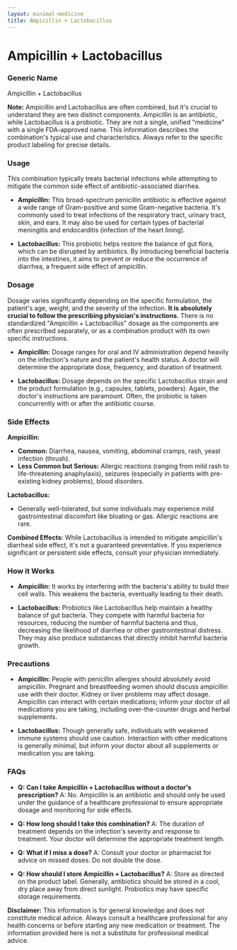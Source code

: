 ```yaml
---
layout: minimal-medicine
title: Ampicillin + Lactobacillus
---
```


# Ampicillin + Lactobacillus
### Generic Name
Ampicillin + Lactobacillus

**Note:**  Ampicillin and Lactobacillus are often combined, but it's crucial to understand they are two distinct components.  Ampicillin is an antibiotic, while Lactobacillus is a probiotic.  They are not a single, unified "medicine" with a single FDA-approved name. This information describes the combination's typical use and characteristics. Always refer to the specific product labeling for precise details.


### Usage

This combination typically treats bacterial infections while attempting to mitigate the common side effect of antibiotic-associated diarrhea.  

* **Ampicillin:** This broad-spectrum penicillin antibiotic is effective against a wide range of Gram-positive and some Gram-negative bacteria. It's commonly used to treat infections of the respiratory tract, urinary tract, skin, and ears. It may also be used for certain types of bacterial meningitis and endocarditis (infection of the heart lining).

* **Lactobacillus:**  This probiotic helps restore the balance of gut flora, which can be disrupted by antibiotics.  By introducing beneficial bacteria into the intestines, it aims to prevent or reduce the occurrence of diarrhea, a frequent side effect of ampicillin.


### Dosage

Dosage varies significantly depending on the specific formulation, the patient's age, weight, and the severity of the infection.  **It is absolutely crucial to follow the prescribing physician's instructions.** There is no standardized "Ampicillin + Lactobacillus" dosage as the components are often prescribed separately, or as a combination product with its own specific instructions.  

* **Ampicillin:** Dosage ranges for oral and IV administration depend heavily on the infection's nature and the patient's health status.  A doctor will determine the appropriate dose, frequency, and duration of treatment.

* **Lactobacillus:**  Dosage depends on the specific Lactobacillus strain and the product formulation (e.g., capsules, tablets, powders).  Again, the doctor's instructions are paramount.  Often, the probiotic is taken concurrently with or after the antibiotic course.


### Side Effects

**Ampicillin:**

* **Common:** Diarrhea, nausea, vomiting, abdominal cramps, rash, yeast infection (thrush).
* **Less Common but Serious:** Allergic reactions (ranging from mild rash to life-threatening anaphylaxis), seizures (especially in patients with pre-existing kidney problems), blood disorders.


**Lactobacillus:**

* Generally well-tolerated, but some individuals may experience mild gastrointestinal discomfort like bloating or gas.  Allergic reactions are rare.


**Combined Effects:** While Lactobacillus is intended to mitigate ampicillin's diarrheal side effect, it's not a guaranteed preventative.  If you experience significant or persistent side effects, consult your physician immediately.



### How it Works

* **Ampicillin:**  It works by interfering with the bacteria's ability to build their cell walls. This weakens the bacteria, eventually leading to their death.

* **Lactobacillus:** Probiotics like Lactobacillus help maintain a healthy balance of gut bacteria.  They compete with harmful bacteria for resources, reducing the number of harmful bacteria and thus, decreasing the likelihood of diarrhea or other gastrointestinal distress.  They may also produce substances that directly inhibit harmful bacteria growth.


### Precautions

* **Ampicillin:**  People with penicillin allergies should absolutely avoid ampicillin.  Pregnant and breastfeeding women should discuss ampicillin use with their doctor.  Kidney or liver problems may affect dosage.  Ampicillin can interact with certain medications; inform your doctor of all medications you are taking, including over-the-counter drugs and herbal supplements.

* **Lactobacillus:** Though generally safe,  individuals with weakened immune systems should use caution.  Interaction with other medications is generally minimal, but inform your doctor about all supplements or medication you are taking.


### FAQs

* **Q: Can I take Ampicillin + Lactobacillus without a doctor's prescription?**  A: No.  Ampicillin is an antibiotic and should only be used under the guidance of a healthcare professional to ensure appropriate dosage and monitoring for side effects.

* **Q: How long should I take this combination?**  A: The duration of treatment depends on the infection's severity and response to treatment.  Your doctor will determine the appropriate treatment length.

* **Q: What if I miss a dose?**  A: Consult your doctor or pharmacist for advice on missed doses.  Do not double the dose.

* **Q: How should I store Ampicillin + Lactobacillus?** A: Store as directed on the product label. Generally, antibiotics should be stored in a cool, dry place away from direct sunlight.  Probiotics may have specific storage requirements.


**Disclaimer:** This information is for general knowledge and does not constitute medical advice. Always consult a healthcare professional for any health concerns or before starting any new medication or treatment.  The information provided here is not a substitute for professional medical advice.
